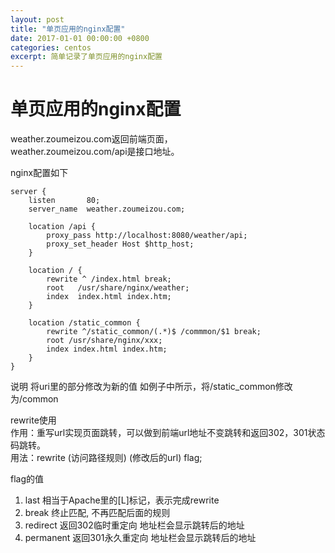 ```yaml
---
layout: post
title: "单页应用的nginx配置"
date: 2017-01-01 00:00:00 +0800
categories: centos
excerpt: 简单记录了单页应用的nginx配置
---
```


# 单页应用的nginx配置

<!-- more -->
weather.zoumeizou.com返回前端页面，    
weather.zoumeizou.com/api是接口地址。

nginx配置如下


```
server {
    listen       80;
    server_name  weather.zoumeizou.com;
    
    location /api {
        proxy_pass http://localhost:8080/weather/api;
        proxy_set_header Host $http_host;
    }
    
    location / {
        rewrite ^ /index.html break;
        root   /usr/share/nginx/weather;
        index  index.html index.htm;
    }
    
    location /static_common {
        rewrite ^/static_common/(.*)$ /commmon/$1 break;
        root /usr/share/nginx/xxx;
        index index.html index.htm;
    }
}
```
说明
将uri里的部分修改为新的值
如例子中所示，将/static_common修改为/common

rewrite使用   
作用：重写url实现页面跳转，可以做到前端url地址不变跳转和返回302，301状态码跳转。    
用法：rewrite (访问路径规则) (修改后的url) flag;    

flag的值   
1. last 相当于Apache里的[L]标记，表示完成rewrite   
2. break 终止匹配, 不再匹配后面的规则   
3. redirect 返回302临时重定向 地址栏会显示跳转后的地址   
4. permanent 返回301永久重定向 地址栏会显示跳转后的地址    



